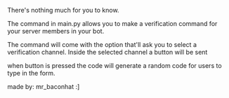 There's nothing much for you to know. 

The command in main.py allows you to make a verification command for your server members in your bot. 

The command will come with the option that'll ask you to select a verification channel. Inside the selected channel a button will be sent

when button is pressed the code will generate a random code for users to type in the form.

made by: mr_baconhat :]
